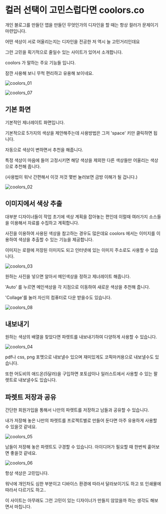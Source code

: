 

# 컬러 선택이 고민스럽다면 coolors.co

개인 블로그를 만들던 앱을 만들던 무엇인가의 디자인을 할 때는 항상 컬러가 문제이기 마련입니다.

어떤 색상이 서로 어울리는지는 디자인을 전공한 저 역시 늘 고민거리인데요

그런 고민을 획기적으로 줄일수 있는 사이트가 있어서 소개합니다.

coolors 가 말하는 주요 기능들 입니다. 

잠깐 사용해 보니 무척 편리하고 유용해 보이네요.

![coolors_01](../img/coolors_01.png)

![coolors_07](../img/coolors_07.png)

## 기본 화면

기본적인 제너레이트 화면입니다.

기본적으로 5가지의 색상을 제안해주는데 사용방법은 그저 'space' 키만 클릭하면 됩니다.

자동으로 색상이 변하면서 추천을 해줍니다. 

특정 색상이 마음에 들어 고정시키면 해당 색상을 제외한 다른 색상들만 어울리는 색상으로 추천해 줍니다. 

(사용법이 워낙 간편해서 이것 저것 몇번 눌러보면 금방 이해가 될 겁니다.)

![coolors_02](../img/coolors_02.png)

## 이미지에서 색상 추출

대부분 디자이너들이 작업 초기에 색상 계획을 잡아놓는 편인데 이럴때 여러가지 소스들을 이용해서 자료를 수집하고 계획합니다. 

사진을 이용하여 사용된 색상을 참고하는 경우도 많은데요 coolors 에서는 이미지를 이용하여 색상을 추출할 수 있는 기능을 제공합니다.

이미지는 로컬에 저장된 이미지도 되고 인터넷에 있는 이미지 주소로도 사용할 수 있습니다.

![coolors_03](../img/coolors_03.png)

원하는 사진을 넣으면 알아서 메인색상을 정하고 제너레이트 해줍니다. 

'Auto' 를 누르면 메인색상을 각 지점으로 이동하여 새로운 색상을 추천해 줍니다.

'Collage'를 눌러 자신의 컴퓨터로 다운 받을수도 있습니다.

![coolors_08](../img/coolors_08.png)



## 내보내기

원하는 색상의 배열을 찾았다면 파렛트를 내보내기하여 다양하게 사용할 수 있습니다.

![coolors_04](../img/coolors_04.png)

pdf나 css, png 포멧으로 내보낼수 있으며 재미있게도 코픽마커용으로 내보낼수도 있습니다.  

또한 어도비의 애드온(5달러)을 구입하면 포토샵이나 일러스트에서 사용할 수 있는 팔렛트로 내보낼수도 있습니다.



## 파렛트 저장과 공유

간단한 회원가입을 통해서 나만의 파렛트를 저장하고 남들과 공유할 수 있습니다.

내가 저장해 놓은 나만의 파렛트를 프로젝트별로 만들어 둔다면 아주 유용하게 사용할 수 있을것 같네요.

![coolors_05](../img/coolors_05.png)

남들이 저장해 놓은 파렛트도 구경할 수 있습니다. 아이디어가 필요할 때 한번씩 훝어보면 좋을것 같네요.

![coolors_06](../img/coolors_06.png)

항상 색상은 고민입니다. 

워낙에 개인차도 심한 부분이고 디바이스 환경에 따라서 달라보이기도 하고 또 인쇄물에 따라서 다르기도 하고..

이 사이트는 아무래도 그런 고민이 있는 디자이너가 만들지 않았을까 하는 생각도 해보면서 마칩니다.

 

 

 